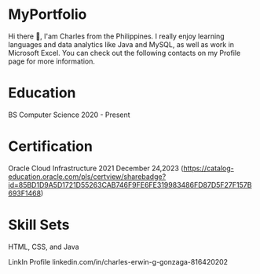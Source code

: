 # MyPortfolio
Hi there 👋, 
I'am Charles from the Philippines. I really enjoy learning languages and data analytics like Java and MySQL, as well as work in Microsoft Excel. You can check out the following contacts on my Profile page for more information.

# Education
BS Computer Science 2020 - Present

# Certification
Oracle Cloud Infrastructure 2021 December 24,2023 (https://catalog-education.oracle.com/pls/certview/sharebadge?id=85BD1D9A5D1721D55263CAB746F9FE6FE319983486FD87D5F27F157B693F1468)

# Skill Sets
HTML, CSS, and Java

LinkIn Profile
linkedin.com/in/charles-erwin-g-gonzaga-816420202
